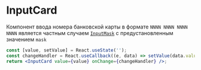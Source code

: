 # InputCard

Компонент ввода номера банковской карты в формате `NNNN NNNN NNNN NNNN` является частным случаем [`InputMask`](../../) с предустановленным значением `mask`

```jsx
const [value, setValue] = React.useState('');
const changeHandler = React.useCallback((e, data) => setValue(data.value), []);
return <InputCard value={value} onChange={changeHandler} />;
```
